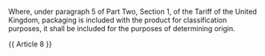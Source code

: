 Where, under paragraph 5 of Part Two, Section 1, of the Tariff of the United Kingdom, packaging is included with the product for classification purposes, it shall be included for the purposes of determining origin.

{{ Article 8 }}
